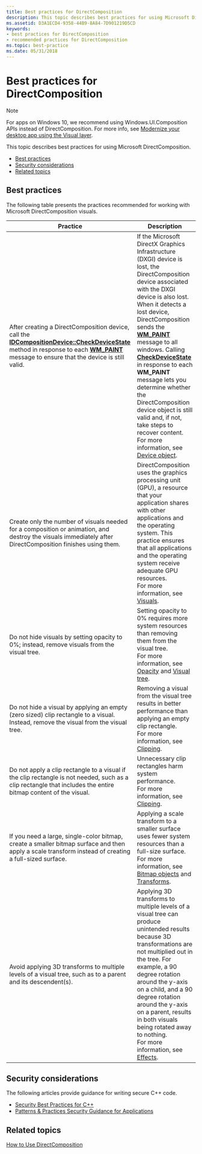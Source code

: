 ```yaml
---
title: Best practices for DirectComposition
description: This topic describes best practices for using Microsoft DirectComposition and provides links to articles on writing secure C++ code.
ms.assetid: D3A1ECD4-9358-44B9-8A84-7D901219D5CD
keywords:
- best practices for DirectComposition
- recommended practices for DirectComposition
ms.topic: best-practice
ms.date: 05/31/2018
---
```


# Best practices for DirectComposition

> [!NOTE]
> For apps on Windows 10, we recommend using Windows.UI.Composition APIs instead of DirectComposition. For more info, see [Modernize your desktop app using the Visual layer](/windows/uwp/composition/visual-layer-in-desktop-apps).

This topic describes best practices for using Microsoft DirectComposition.

-   [Best practices](#best-practices-for-directcomposition)
-   [Security considerations](#security-considerations)
-   [Related topics](#related-topics)

## Best practices

The following table presents the practices recommended for working with Microsoft DirectComposition visuals.



| Practice                                                                                                                                                                                                                                                        | Description                                                                                                                                                                                                                                                                                                                                                                                                                                                                                                                                                                                                          |
|-----------------------------------------------------------------------------------------------------------------------------------------------------------------------------------------------------------------------------------------------------------------|----------------------------------------------------------------------------------------------------------------------------------------------------------------------------------------------------------------------------------------------------------------------------------------------------------------------------------------------------------------------------------------------------------------------------------------------------------------------------------------------------------------------------------------------------------------------------------------------------------------------|
| After creating a DirectComposition device, call the [**IDCompositionDevice::CheckDeviceState**](/windows/win32/api/dcomp/nf-dcomp-idcompositiondevice-checkdevicestate) method in response to each [**WM\_PAINT**](/windows/desktop/gdi/wm-paint) message to ensure that the device is still valid.<br/> | If the Microsoft DirectX Graphics Infrastructure (DXGI) device is lost, the DirectComposition device associated with the DXGI device is also lost. When it detects a lost device, DirectComposition sends the [**WM\_PAINT**](/windows/desktop/gdi/wm-paint) message to all windows. Calling [**CheckDeviceState**](/windows/win32/api/dcomp/nf-dcomp-idcompositiondevice-checkdevicestate) in response to each **WM\_PAINT** message lets you determine whether the DirectComposition device object is still valid and, if not, take steps to recover content. <br/> For more information, see [Device object](basic-concepts.md).<br/> |
| Create only the number of visuals needed for a composition or animation, and destroy the visuals immediately after DirectComposition finishes using them.<br/>                                                                                            | DirectComposition uses the graphics processing unit (GPU), a resource that your application shares with other applications and the operating system. This practice ensures that all applications and the operating system receive adequate GPU resources.<br/> For more information, see [Visuals](basic-concepts.md).<br/>                                                                                                                                                                                                                                                                     |
| Do not hide visuals by setting opacity to 0%; instead, remove visuals from the visual tree.<br/>                                                                                                                                                          | Setting opacity to 0% requires more system resources than removing them from the visual tree.<br/> For more information, see [Opacity](effects.md) and [Visual tree](basic-concepts.md).<br/>                                                                                                                                                                                                                                                                                                                                                                                      |
| Do not hide a visual by applying an empty (zero sized) clip rectangle to a visual. Instead, remove the visual from the visual tree. <br/>                                                                                                                 | Removing a visual from the visual tree results in better performance than applying an empty clip rectangle.<br/> For more information, see [Clipping](clipping.md).<br/>                                                                                                                                                                                                                                                                                                                                                                                                                                |
| Do not apply a clip rectangle to a visual if the clip rectangle is not needed, such as a clip rectangle that includes the entire bitmap content of the visual.<br/>                                                                                       | Unnecessary clip rectangles harm system performance.<br/> For more information, see [Clipping](clipping.md).<br/>                                                                                                                                                                                                                                                                                                                                                                                                                                                                                       |
| If you need a large, single-color bitmap, create a smaller bitmap surface and then apply a scale transform instead of creating a full-sized surface. <br/>                                                                                                | Applying a scale transform to a smaller surface uses fewer system resources than a full-size surface.<br/> For more information, see [Bitmap objects](bitmap-surfaces.md) and [Transforms](transforms.md).<br/>                                                                                                                                                                                                                                                                                                                                                                                     |
| Avoid applying 3D transforms to multiple levels of a visual tree, such as to a parent and its descendent(s). <br/>                                                                                                                                        | Applying 3D transforms to multiple levels of a visual tree can produce unintended results because 3D transformations are not multiplied out in the tree. For example, a 90 degree rotation around the y-axis on a child, and a  90 degree rotation around the y-axis on a parent, results in both visuals being rotated away to nothing.<br/> For more information, see [Effects](effects.md).<br/>                                                                                                                                                                                                     |



 

## Security considerations

The following articles provide guidance for writing secure C++ code.

-   [Security Best Practices for C++](/cpp/security/security-best-practices-for-cpp)
-   [Patterns & Practices Security Guidance for Applications](/previous-versions/msp-n-p/ff650760(v=pandp.10))

## Related topics

<dl> <dt>

[How to Use DirectComposition](how-to-use-directcomposition.md)
</dt> </dl>

 

